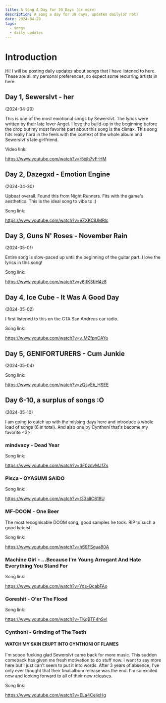```yaml
---
title: A Song A Day for 30 Days (or more)
description: A song a day for 30 days, updates daily(or not)
date: 2024-04-29
tags:
  - songs
  - daily updates
---
```

# Introduction
Hi! I will be posting daily updates about songs that I have listened to here. These are all my personal preferences, so expect some recurring artists in here.
## Day 1, Sewerslvt - her

(2024-04-29)

This is one of the most emotional songs by Sewerslvt. The lyrics were written by their late lover Angel. I love the build-up in the beginning before the drop but my most favorite part about this song is the climax. This song hits really hard in the feels with the context of the whole album and Sewerslvt's late girlfriend.

Video link:

https://www.youtube.com/watch?v=r5xjh7vF-HM

## Day 2, Dazegxd - Emotion Engine

(2024-04-30)

Upbeat overall. Found this from Night Runners. Fits with the game's aesthetics. This is the ideal song to vibe to :)

Song link:

https://www.youtube.com/watch?v=eZXKCiUMRlc

## Day 3, Guns N' Roses - November Rain

(2024-05-01)

Entire song is slow-paced up until the beginning of the guitar part. I love the lyrics in this song!

Song link:

https://www.youtube.com/watch?v=y6lfK3bH4z8

## Day 4, Ice Cube - It Was A Good Day

(2024-05-02)

I first listened to this on the GTA San Andreas car radio.

Song link:

https://www.youtube.com/watch?v=v_MZfpnCAYo

## Day 5, GENIFORTURERS - Cum Junkie

(2024-05-04)

Song link:

https://www.youtube.com/watch?v=zQsvEh_HSEE

## Day 6-10, a surplus of songs :O

(2024-05-10)

I am going to catch up with the missing days here and introduce a whole load of songs (6 in total). And also one by Cynthoni that's become my favorite <3>

### mindvacy - Dead Year

Song link:

https://www.youtube.com/watch?v=dF0zdvMJ1Zs

### Pisca - OYASUMI SAIDO

Song link:

https://www.youtube.com/watch?v=t33aIlC818U

### MF-DOOM - One Beer

The most recognisable DOOM song, good samples he took. RIP to such a good lyricist.

Song link:

https://www.youtube.com/watch?v=h69FSgua80A

### Machine Girl - ...Because I'm Young Arrogant And Hate Everything You Stand For

Song link:

https://www.youtube.com/watch?v=Yds-GcabFAo

### Goreshit - O'er The Flood

Song link:

https://www.youtube.com/watch?v=TKqBTF4hSvI

### Cynthoni - Grinding of The Teeth

#### WATCH MY SKIN ERUPT INTO CYNTHONI OF FLAMES

I'm soooo fucking glad Sewerslvt came back for more music. This sudden comeback has given me fresh motivation to do stuff now. I want to say more here but I just can't seem to put it into words. After 3 years of absence, I've only ever thought that their final album release was the end. I'm so excited now and looking forward to all of their new releases.

Song link:

https://www.youtube.com/watch?v=ELa4CeijxHg